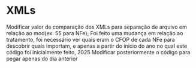 # XMLs
Modificar valor de comparação dos XMLs para separação de arquivo em relação ao mod(ex: 55 para NFe);
Foi feito uma mudança em relação ao tratamento, foi necessário ver quais eram o CFOP de cada NFe para descobrir quais importam, e apenas a partir do início do ano no qual este código foi inicialmente feito, 2025
Modificar posteriormente o código para pegar apenas do dia anterior
